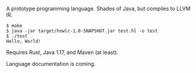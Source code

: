 A prototype programming language. Shades of Java, but compiles to LLVM IR.

```
$ make
$ java -jar target/howlc-1.0-SNAPSHOT.jar test.hl -o test
$ ./test
Hello, World!
```

Requires Rust, Java 1.17, and Maven (at least).

Language documentation is coming.
